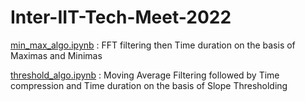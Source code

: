 # Inter-IIT-Tech-Meet-2022

[min_max_algo.ipynb](./trial/min_max_algo.ipynb) : FFT filtering then Time duration on the basis of Maximas and Minimas

[threshold_algo.ipynb](./trial/threshold_algo.ipynb) : Moving Average Filtering followed by Time compression and Time duration on the basis of Slope Thresholding
